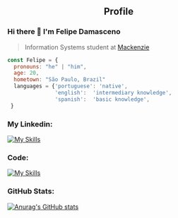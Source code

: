 <p align="center">
 <h2 align="center">Profile</h2>
</p>

### Hi there 👋 I'm Felipe Damasceno
> Information Systems student at [Mackenzie](https://www.mackenzie.br/)

```javascript
const Felipe = {
  pronouns: "he" | "him",
  age: 20,
  hometown: "São Paulo, Brazil"
  languages = {'portuguese': 'native',
               'english':  'intermediary knowledge',
               'spanish':  'basic knowledge',
 }
```

<h3> My Linkedin: </h3> 

[![My Skills](https://skillicons.dev/icons?i=linkedin&perline=3)](https://www.linkedin.com/in/felipe-damasceno-/)


<h3> Code: </h3>

[![My Skills](https://skillicons.dev/icons?i=js,html,css,py,gcp,vscode,github&perline=3)](https://skillicons.dev)

<h3> GitHub Stats: </h3>

[![Anurag's GitHub stats](https://github-readme-stats.vercel.app/api?username=Feedamasceno&show_icons=true&theme=github_dark)](https://github.com/anuraghazra/github-readme-stats)

